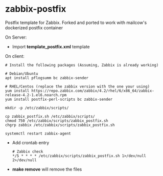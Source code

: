 # zabbix-postfix
Postfix template for Zabbix. Forked and ported to work with mailcow's dockerized
postfix container

On Server:
 * Import **template_postfix.xml** template
    
On client: 

    # Install the following packages (Assuming, Zabbix is already working)
    
    # Debian/Ubuntu
    apt install pflogsumm bc zabbix-sender
    
    # RHEL/Centos (replace the zabbix version with the one your using)
    yum install https://repo.zabbix.com/zabbix/4.2/rhel/6/x86_64/zabbix-release-4.2-1.el6.noarch.rpm
    yum install postfix-perl-scripts bc zabbix-sender

    mkdir -p /etc/zabbix/scripts/
    
    cp zabbix_postfix.sh /etc/zabbix/scripts/
    chmod 750 /etc/zabbix/scripts/zabbix_postfix.sh
    chgrp zabbix /etc/zabbix/scripts/zabbix_postfix.sh
    
    systemctl restart zabbix-agent
    
 * Add crontab entry
 
    ```
    # Zabbix check
    */5 * * * * /etc/zabbix/scripts/zabbix_postfix.sh 1>/dev/null 2>/dev/null
    ```
 
 * **make remove** will remove the files
 
